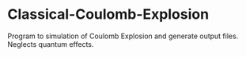# Classical-Coulomb-Explosion
Program to simulation of Coulomb Explosion and generate output files. Neglects quantum effects.
